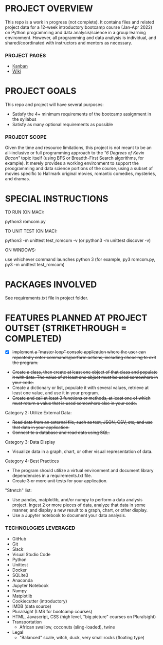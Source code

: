 # PROJECT OVERVIEW
This repo is a work in progress (not complete). It contains files and related project data for a 12-week introductory bootcamp course (Jan-Apr 2022) on Python programming and data analysis/science in a group learning environment. However, all programming and data analysis is individual, and shared/coordinated with instructors and mentors as necessary.

### PROJECT PAGES
- [Kanban](https://github.com/hellums/hallmarkish/projects/1)
- [Wiki](https://github.com/hellums/hallmarkish/wiki)

# PROJECT GOALS
This repo and project will have several purposes:
- Satisfy the 4+ minimum requirements of the bootcamp assignment in the syllabus
- Satisfy as many optional requirements as possible

### PROJECT SCOPE
Given the time and resource limitations, this project is not meant to be an all-inclusive or full programming approach to the _"6 Degrees of Kevin Bacon"_ topic itself (using BFS or Breadth-First Search algorithms, for example). It merely provides a working environment to support the proogramming and data science portions of the course, using a subset of movies specific to Hallmark original movies, romantic comedies, mysteries, and dramas.

# SPECIAL INSTRUCTIONS
TO RUN (ON MAC):

python3 romcom.py

TO UNIT TEST (ON MAC):

python3 -m unittest test_romcom -v
(or python3 -m unittest discover -v)

ON WINDOWS:

use whichever command launches python 3 (for example, py3 romcom.py, py3 -m unittest test_romcom)

# PACKAGES INVOLVED
See requirements.txt file in project folder.

# FEATURES PLANNED AT PROJECT OUTSET (STRIKETHROUGH = COMPLETED)

- [x] ~~Implement a “master loop” console application where the user can repeatedly enter commands/perform actions, including choosing to exit the program.~~
- ~~Create a class, then create at least one object of that class and populate it with data. The value of at least one object must be used somewhere in your code.~~
- Create a dictionary or list, populate it with several values, retrieve at least one value, and use it in your program.
- ~~Create and call at least 3 functions or methods, at least one of which must return a value that is used somewhere else in your code.~~

Category 2: Utilize External Data:
- ~~Read data from an external file, such as text, JSON, CSV, etc, and use that data in your application.~~
- ~~Connect to a database and read data using SQL.~~

Category 3: Data Display
- Visualize data in a graph, chart, or other visual representation of data.

Category 4: Best Practices
- The program should utilize a virtual environment and document library dependencies in a requirements.txt file.
- ~~Create 3 or more unit tests for your application.~~

"Stretch" list:

- Use pandas, matplotlib, and/or numpy to perform a data analysis project. Ingest 2 or more pieces of data, analyze that data in some manner, and display a new result to a graph, chart, or other display.
- Use a Jupyter notebook to document your data analysis.

### TECHNOLOGIES LEVERAGED
- GitHub
- Git
- Slack
- Visual Studio Code
- Python
- Unittest
- Docker
- SQLite3 
- Anaconda
- Jupyter Notebook
- Numpy
- Matplotlib 
- Cookiecutter (introductory)
- IMDB (data source)
- Pluralsight (LMS for bootcamp courses)
- HTML, Javascript, CSS (high level, "big picture" courses on Pluralsight)
- Transportation
  - African swallow, coconuts (sling-loaded), twine
- Legal
  - "Balanced" scale, witch, duck, very small rocks (floating type)

